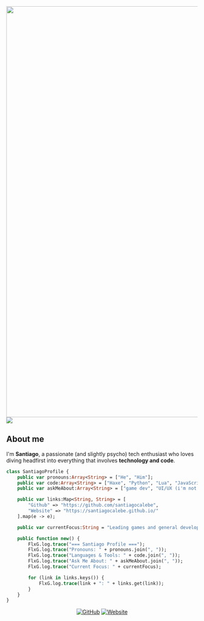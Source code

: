 <div align="center" style="line-height: 0; margin: 0; padding: 0;">
    <img src="https://github.com/user-attachments/assets/7f11b310-200c-4dd6-8021-2fd92525105b" width="1247" height="1080" alt="santiadog" style="display: block; margin: 0; padding: 0;" />
    <img src="https://github.com/user-attachments/assets/74677e8d-777f-416d-acd2-9e67a09b3641" style="display: block; margin: 0; padding: 0;" />
</div>

## About me

I'm **Santiago**, a passionate (and slightly psycho) tech enthusiast who loves diving headfirst into everything that involves **technology and code**.

```hx
class SantiagoProfile {
    public var pronouns:Array<String> = ["He", "Him"];
    public var code:Array<String> = ["Haxe", "Python", "Lua", "JavaScript", "HaxeFlixel", "OpenFL", "HTML"];
    public var askMeAbout:Array<String> = ["game dev", "UI/UX (i'm not good at ts)"];

    public var links:Map<String, String> = [
        "Github" => "https://github.com/santiagocalebe",
        "Website" => "https://santiagocalebe.github.io/"
    ].map(e -> e);

    public var currentFocus:String = "Leading games and general development";

    public function new() {
        FlxG.log.trace("=== Santiago Profile ===");
        FlxG.log.trace("Pronouns: " + pronouns.join(", "));
        FlxG.log.trace("Languages & Tools: " + code.join(", "));
        FlxG.log.trace("Ask Me About: " + askMeAbout.join(", "));
        FlxG.log.trace("Current Focus: " + currentFocus);

        for (link in links.keys()) {
            FlxG.log.trace(link + ": " + links.get(link));
        }
    }
}
```

<div align="center">

[![GitHub](https://img.shields.io/badge/GitHub-181717?style=for-the-badge&logo=github&logoColor=white)](https://github.com/santiagocalebe)  [![Website](https://img.shields.io/badge/Website-4B0082?style=for-the-badge&logo=internet-explorer&logoColor=white)](https://santiagocalebe.github.io/)

</div>
